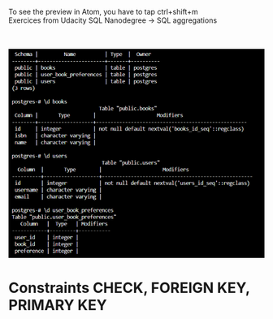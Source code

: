 
To see the preview in Atom, you have to tap ctrl+shift+m </br>
Exercices from Udacity SQL Nanodegree -> SQL aggregations  </br> </br> </br>


![](check_constraint_schemas.PNG)

# Constraints CHECK, FOREIGN KEY, PRIMARY KEY






```

```
